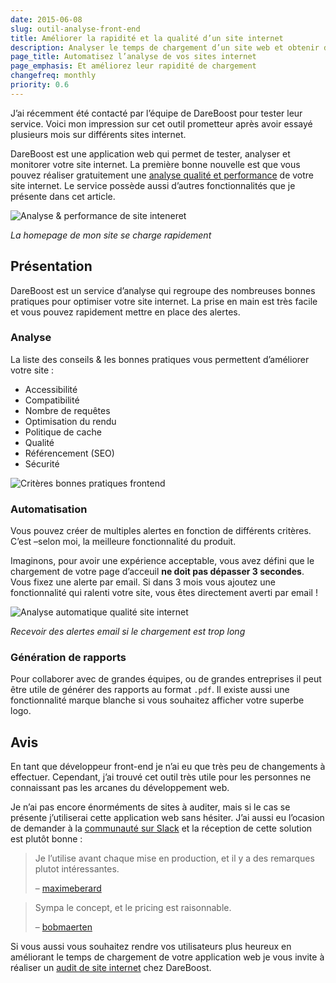 ```yaml
---
date: 2015-06-08
slug: outil-analyse-front-end
title: Améliorer la rapidité et la qualité d’un site internet
description: Analyser le temps de chargement d’un site web et obtenir des recommandations
page_title: Automatisez l’analyse de vos sites internet
page_emphasis: Et améliorez leur rapidité de chargement
changefreq: monthly
priority: 0.6
---
```


J’ai récemment été contacté par l’équipe de DareBoost pour tester leur service. Voici mon impression sur cet outil prometteur après avoir essayé plusieurs mois sur différents sites internet.

DareBoost est une application web qui permet de tester, analyser et monitorer votre site internet. La première bonne nouvelle est que vous pouvez réaliser gratuitement une [analyse qualité et performance](https://www.dareboost.com/fr/home) de votre site internet. Le service possède aussi d’autres fonctionnalités que je présente dans cet article.

![Analyse & performance de site inteneret](https://farm1.staticflickr.com/470/18806634812_ec730d1aa0_z.jpg)

_La homepage de mon site se charge rapidement_

## Présentation

DareBoost est un service d’analyse qui regroupe des nombreuses bonnes pratiques pour optimiser votre site internet. La prise en main est très facile et vous pouvez rapidement mettre en place des alertes.

### Analyse

La liste des conseils & les bonnes pratiques vous permettent d’améliorer votre site :

- Accessibilité
- Compatibilité
- Nombre de requêtes
- Optimisation du rendu
- Politique de cache
- Qualité
- Référencement (SEO)
- Sécurité

![Critères bonnes pratiques frontend](https://farm1.staticflickr.com/266/18626549249_b3d072e728_b.jpg)

### Automatisation

Vous pouvez créer de multiples alertes en fonction de différents critères. C’est –selon moi, la meilleure fonctionnalité du produit.

Imaginons, pour avoir une expérience acceptable, vous avez défini que le chargement de votre page d’acceuil __ne doit pas dépasser 3 secondes__. Vous fixez une alerte par email. Si dans 3 mois vous ajoutez une fonctionnalité qui ralenti votre site, vous êtes directement averti par email !

![Analyse automatique qualité site internet](https://farm1.staticflickr.com/545/18623890318_6d18832960_b.jpg)

_Recevoir des alertes email si le chargement est trop long_

### Génération de rapports

Pour collaborer avec de grandes équipes, ou de grandes entreprises il peut être utile de générer des rapports au format `.pdf`. Il existe aussi une fonctionnalité marque blanche si vous souhaitez afficher votre superbe logo.

## Avis

En tant que développeur front-end je n’ai eu que très peu de changements à effectuer. Cependant, j’ai trouvé cet outil très utile pour les personnes ne connaissant pas les arcanes du développement web.

Je n’ai pas encore énorméments de sites à auditer, mais si le cas se présente j’utiliserai cette application web sans hésiter. J’ai aussi eu l’ocasion de demander à la [communauté sur Slack](http://frontendfr.slack.com/) et la réception de cette solution est plutôt bonne :

> Je l’utilise avant chaque mise en production, et il y a des remarques plutot intéressantes.
>
> – [maximeberard](https://twitter.com/maximeberard)

> Sympa le concept, et le pricing est raisonnable.
>
>– [bobmaerten](https://twitter.com/bobmaerten)


Si vous aussi vous souhaitez rendre vos utilisateurs plus heureux en améliorant le temps de chargement de votre application web je vous invite à réaliser un [audit de site internet](http://blog.dareboost.com/fr/2015/05/nouveaux-rapports-de-performance-et-qualite-web/) chez DareBoost.
